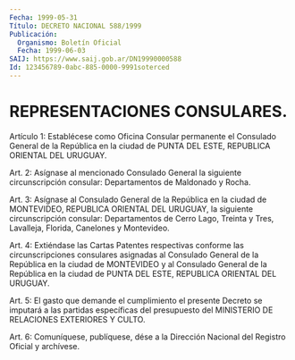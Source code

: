 ```yaml
---
Fecha: 1999-05-31
Título: DECRETO NACIONAL 588/1999
Publicación:
  Organismo: Boletín Oficial
  Fecha: 1999-06-03
SAIJ: https://www.saij.gob.ar/DN19990000588
Id: 123456789-0abc-885-0000-9991soterced
---
```

# REPRESENTACIONES CONSULARES.

<a id="1"></a>
Artículo  1:  Establécese  como  Oficina  Consular permanente  el Consulado General de la República en la ciudad  de  PUNTA DEL ESTE, REPUBLICA ORIENTAL DEL URUGUAY.

<a id="2"></a>
Art.  2:  Asígnase  al mencionado Consulado General la  siguiente circunscripción  consular:   Departamentos  de  Maldonado  y  Rocha.

<a id="3"></a>
Art. 3: Asígnase al Consulado General de la República en la ciudad de  MONTEVIDEO,  REPUBLICA  ORIENTAL   DEL  URUGUAY,  la  siguiente circunscripción consular: Departamentos  de  Cerro  Lago, Treinta y Tres, Lavalleja, Florida, Canelones y Montevideo.

<a id="4"></a>
Art.  4: Extiéndase las Cartas Patentes respectivas conforme  las circunscripciones  consulares  asignadas al Consulado General de la República en la ciudad de MONTEVIDEO  y  al Consulado General de la República en la ciudad de PUNTA DEL ESTE,  REPUBLICA  ORIENTAL  DEL URUGUAY.

<a id="5"></a>
Art.  5: El gasto que demande el cumplimiento el presente Decreto se  imputará   a  las  partidas  específicas  del  presupuesto  del MINISTERIO DE RELACIONES EXTERIORES Y CULTO.

<a id="6"></a>
Art. 6: Comuníquese,  publíquese, dése a la Dirección Nacional del Registro Oficial y archívese.
